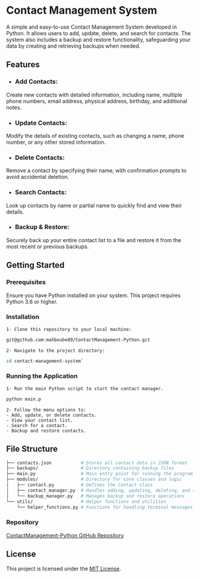 # Contact Management System

A simple and easy-to-use Contact Management System developed in Python. It allows users to add, update, delete, and search for contacts. The system also includes a backup and restore functionality, safeguarding your data by creating and retrieving backups when needed.

## Features

- ### Add Contacts:
 Create new contacts with detailed information, including name, multiple phone numbers, email address, physical address, birthday, and additional notes.
- ### Update Contacts:
 Modify the details of existing contacts, such as changing a name, phone number, or any other stored information.
- ### Delete Contacts:
 Remove a contact by specifying their name, with confirmation prompts to avoid accidental deletion.
- ### Search Contacts:
 Look up contacts by name or partial name to quickly find and view their details.
- ### Backup & Restore:
 Securely back up your entire contact list to a file and restore it from the most recent or previous backups.

## Getting Started

### Prerequisites
Ensure you have Python installed on your system. This project requires Python 3.6 or higher.

### Installation
    1- Clone this repository to your local machine:
```bash
git@github.com:mahboube89/ContactManagement-Python.git

```
    2- Navigate to the project directory:
```bash
cd contact-management-system`
```

### Running the Application

    1- Run the main Python script to start the contact manager.
```bash
python main.p
```

    2- Follow the menu options to:
    - Add, update, or delete contacts.
    - View your contact list.
    - Search for a contact.
    - Backup and restore contacts.

## File Structure
```bash
├── contacts.json           # Stores all contact data in JSON format
├── backups/                # Directory containing backup files
├── main.py                 # Main entry point for running the program
├── modules/                # Directory for core classes and logic
│   ├── contact.py          # Defines the Contact class
│   ├── contact_manager.py  # Handles adding, updating, deleting, and searching contacts
│   └── backup_manager.py   # Manages backup and restore operations
└── utils/                  # Helper functions and utilities
    └── helper_functions.py # Functions for handling terminal messages and other utilities
```

### Repository

[ContactManagement-Python GitHub Repository](https://github.com/mahboube89/ContactManagement-Python.git)

## License
This project is licensed under the [MIT License](https://opensource.org/licenses/MIT).